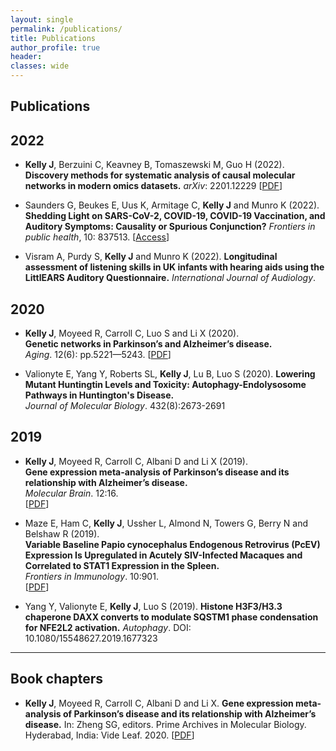 ```yaml
---
layout: single
permalink: /publications/
title: Publications
author_profile: true
header:
classes: wide
---
```


## Publications

## 2022

* **Kelly J**, Berzuini C, Keavney B, Tomaszewski M, Guo H (2022).
**Discovery methods for systematic analysis of causal molecular networks in modern omics datasets.**
*arXiv*: 2201.12229
[[PDF](https://arxiv.org/ftp/arxiv/papers/2201/2201.12229.pdf)]  

* Saunders G, Beukes E, Uus K, Armitage C, **Kelly J** and Munro K (2022).
**Shedding Light on SARS-CoV-2, COVID-19, COVID-19 Vaccination, and Auditory Symptoms: Causality or Spurious Conjunction?**
*Frontiers in public health*, 10: 837513.
[[Access](https://www.frontiersin.org/articles/10.3389/fpubh.2022.837513/full)]  


* Visram A, Purdy S, **Kelly J** and Munro K (2022).
**Longitudinal assessment of listening skills in UK infants with hearing aids using the LittlEARS Auditory Questionnaire.**
*International Journal of Audiology*.



## 2020

* **Kelly J**, Moyeed R, Carroll C, Luo S and Li X (2020).  
**Genetic networks in Parkinson’s and Alzheimer’s disease.**  
*Aging*. 12(6): pp.5221—5243.
[[PDF](http://jackkelly75.github.io/assets/docs/publications/ageing_networks.pdf)]  

* Valionyte E, Yang Y, Roberts SL, **Kelly J**, Lu B, Luo S (2020).
**Lowering Mutant Huntingtin Levels and Toxicity: Autophagy-Endolysosome Pathways in Huntington's Disease.**  
*Journal of Molecular Biology*. 432(8):2673-2691

## 2019

* **Kelly J**, Moyeed R, Carroll C, Albani D and Li X (2019).  
**Gene expression meta-analysis of Parkinson’s disease and its relationship with Alzheimer’s disease.**  
*Molecular Brain*. 12:16.  
[[PDF](https://rdcu.be/bsWLL)]

* Maze E, Ham C, **Kelly J**, Ussher L, Almond N, Towers G, Berry N and Belshaw R (2019).  
**Variable Baseline Papio cynocephalus Endogenous Retrovirus (PcEV) Expression Is Upregulated in Acutely SIV-Infected Macaques and Correlated to STAT1 Expression in the Spleen.**  
*Frontiers in Immunology*. 10:901.  
[[PDF](https://www.frontiersin.org/articles/10.3389/fimmu.2019.00901/full)]

* Yang Y, Valionyte E, **Kelly J**, Luo S (2019).
**Histone H3F3/H3.3 chaperone DAXX converts to modulate SQSTM1 phase condensation for NFE2L2 activation.**
*Autophagy*. DOI: 10.1080/15548627.2019.1677323


-------------------------------------------------------------

## Book chapters

* **Kelly J**, Moyeed R, Carroll C, Albani D and Li X. **Gene expression meta-analysis of Parkinson’s disease and its relationship with Alzheimer’s disease.**  In: Zheng SG, editors. Prime Archives in Molecular Biology. Hyderabad, India: Vide Leaf. 2020.
[[PDF](http://jackkelly75.github.io/assets/docs/publications/Gene-Expression-Meta-Analysis-of-Parkinson’s-disease-and-its-Relationship-with-Alzheimer’s-disease.pdf)] 
